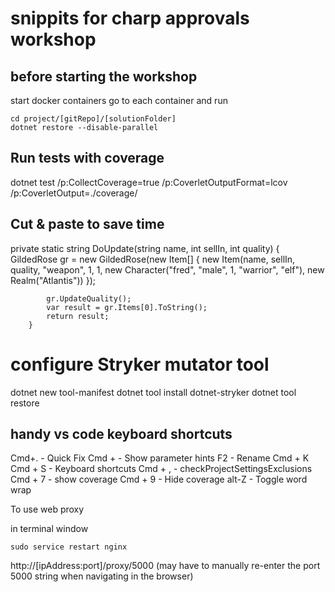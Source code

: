 # snippits for charp approvals workshop

## before starting the workshop

start docker containers
go to each container and run
```
cd project/[gitRepo]/[solutionFolder]
dotnet restore --disable-parallel
```

## Run tests with coverage

dotnet test /p:CollectCoverage=true /p:CoverletOutputFormat=lcov /p:CoverletOutput=./coverage/

## Cut & paste to save time

private static string DoUpdate(string name, int sellIn, int quality)
        {
            GildedRose gr = new GildedRose(new Item[] {
            new Item(name, sellIn, quality, "weapon", 1, 1,
                new Character("fred", "male", 1, "warrior", "elf"),
                new Realm("Atlantis"))
           });

            gr.UpdateQuality();
            var result = gr.Items[0].ToString();
            return result;
        }

# configure Stryker mutator tool

dotnet new tool-manifest
dotnet tool install dotnet-stryker
dotnet tool restore

## handy vs code keyboard shortcuts

Cmd+. - Quick Fix
Cmd + - Show parameter hints
F2 - Rename
Cmd + K Cmd + S - Keyboard shortcuts
Cmd + , - checkProjectSettingsExclusions
Cmd + 7 - show coverage
Cmd + 9 - Hide coverage
alt-Z - Toggle word wrap

To use web proxy

in terminal window
```
sudo service restart nginx
```

http://[ipAddress:port]/proxy/5000 (may have to manually re-enter the port 5000 string when navigating in the browser)
